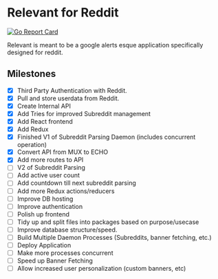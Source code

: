 # Relevant for Reddit
[![Go Report Card](https://goreportcard.com/badge/github.com/ablades/relevant)](https://goreportcard.com/report/github.com/ablades/relevant)

Relevant is meant to be a google alerts esque application specifically designed for reddit.

## Milestones
- [x] Third Party Authentication with Reddit.
- [x] Pull and store userdata from Reddit.
- [x] Create Internal API
- [x] Add Tries for improved Subreddit management
- [x] Add React frontend
- [x] Add Redux
- [x] Finished V1 of Subreddit Parsing Daemon (includes concurrent operation)
- [x] Convert API from MUX to ECHO
- [x] Add more routes to API
- [ ] V2 of Subreddit Parsing
- [ ] Add active user count
- [ ] Add countdown till next subreddit parsing
- [ ] Add more Redux actions/reducers
- [ ] Improve DB hosting
- [ ] Improve authentication
- [ ] Polish up frontend
- [ ] Tidy up and split files into packages based on purpose/usecase
- [ ] Improve database structure/speed.
- [ ] Build Multiple Daemon Processes (Subreddits, banner fetching, etc.)
- [ ] Deploy Application
- [ ] Make more processes concurrent
- [ ] Speed up Banner Fetching
- [ ] Allow increased user personalization (custom banners, etc)
